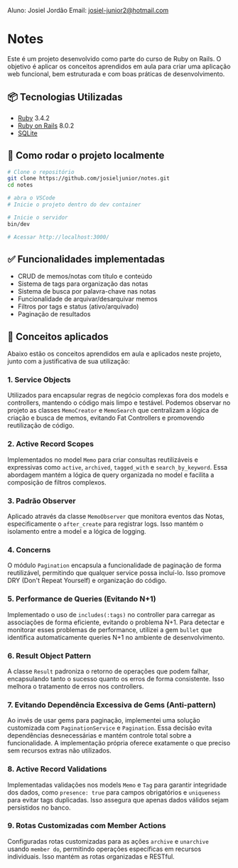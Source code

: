 Aluno: Josiel Jordão
Email: josiel-junior2@hotmail.com

# Notes

Este é um projeto desenvolvido como parte do curso de Ruby on Rails. O objetivo é aplicar os conceitos aprendidos em aula para criar uma aplicação web funcional, bem estruturada e com boas práticas de desenvolvimento.

## 📦 Tecnologias Utilizadas

- [Ruby](https://www.ruby-lang.org/pt/) 3.4.2
- [Ruby on Rails](https://rubyonrails.org/) 8.0.2
- [SQLite](https://www.sqlite.org/)


## 🚀 Como rodar o projeto localmente

```bash
# Clone o repositório
git clone https://github.com/josieljunior/notes.git
cd notes

# abra o VSCode
# Inicie o projeto dentro do dev container

# Inicie o servidor
bin/dev

# Acessar http://localhost:3000/
```

## ✅ Funcionalidades implementadas

- CRUD de memos/notas com título e conteúdo
- Sistema de tags para organização das notas
- Sistema de busca por palavra-chave nas notas
- Funcionalidade de arquivar/desarquivar memos
- Filtros por tags e status (ativo/arquivado)
- Paginação de resultados

## 🧠 Conceitos aplicados

Abaixo estão os conceitos aprendidos em aula e aplicados neste projeto, junto com a justificativa de sua utilização:

### 1. **Service Objects**

Utilizados para encapsular regras de negócio complexas fora dos models e controllers, mantendo o código mais limpo e testável. Podemos observar no projeto as classes `MemoCreator` e `MemoSearch` que centralizam a lógica de criação e busca de memos, evitando Fat Controllers e promovendo reutilização de código.

### 2. **Active Record Scopes**

Implementados no model `Memo` para criar consultas reutilizáveis e expressivas como `active`, `archived`, `tagged_with` e `search_by_keyword`. Essa abordagem mantém a lógica de query organizada no model e facilita a composição de filtros complexos.

### 3. **Padrão Observer**

Aplicado através da classe `MemoObserver` que monitora eventos das Notas, especificamente o `after_create` para registrar logs. Isso mantém o isolamento entre a model e a lógica de logging.

### 4. **Concerns**

O módulo `Pagination` encapsula a funcionalidade de paginação de forma reutilizável, permitindo que qualquer service possa incluí-lo. Isso promove DRY (Don't Repeat Yourself) e organização do código.

### 5. **Performance de Queries (Evitando N+1)**

Implementado o uso de `includes(:tags)` no controller para carregar as associações de forma eficiente, evitando o problema N+1. Para detectar e monitorar esses problemas de performance, utilizei a gem `bullet` que identifica automaticamente queries N+1 no ambiente de desenvolvimento.

### 6. **Result Object Pattern**

A classe `Result` padroniza o retorno de operações que podem falhar, encapsulando tanto o sucesso quanto os erros de forma consistente. Isso melhora o tratamento de erros nos controllers.

### 7. **Evitando Dependência Excessiva de Gems (Anti-pattern)**

Ao invés de usar gems para paginação, implementei uma solução customizada com `PaginationService` e `Pagination`. Essa decisão evita dependências desnecessárias e mantém controle total sobre a funcionalidade. A implementação própria oferece exatamente o que preciso sem recursos extras não utilizados.

### 8. **Active Record Validations**

Implementadas validações nos models `Memo` e `Tag` para garantir integridade dos dados, como `presence: true` para campos obrigatórios e `uniqueness` para evitar tags duplicadas. Isso assegura que apenas dados válidos sejam persistidos no banco.

### 9. **Rotas Customizadas com Member Actions**

Configuradas rotas customizadas para as ações `archive` e `unarchive` usando `member do`, permitindo operações específicas em recursos individuais. Isso mantém as rotas organizadas e RESTful.
